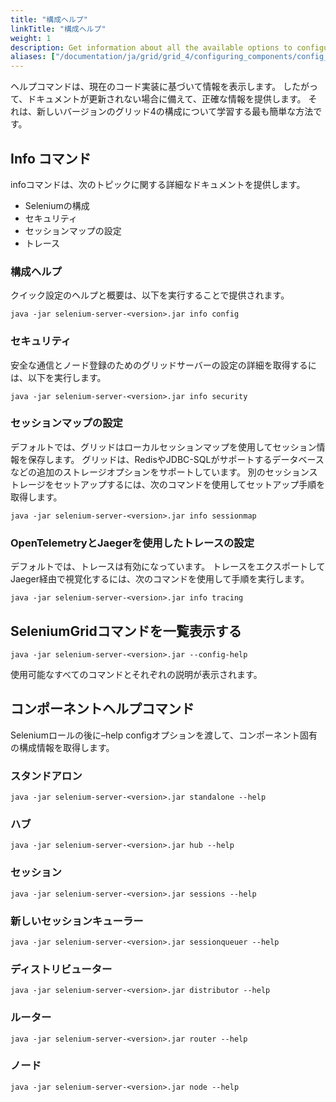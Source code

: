 ```yaml
---
title: "構成ヘルプ"
linkTitle: "構成ヘルプ"
weight: 1
description: Get information about all the available options to configure Grid.
aliases: ["/documentation/ja/grid/grid_4/configuring_components/config_help/"]
---
```


ヘルプコマンドは、現在のコード実装に基づいて情報を表示します。
したがって、ドキュメントが更新されない場合に備えて、正確な情報を提供します。
それは、新しいバージョンのグリッド4の構成について学習する最も簡単な方法です。

## Info コマンド

infoコマンドは、次のトピックに関する詳細なドキュメントを提供します。

* Seleniumの構成
* セキュリティ
* セッションマップの設定
* トレース

### 構成ヘルプ

クイック設定のヘルプと概要は、以下を実行することで提供されます。

```shell
java -jar selenium-server-<version>.jar info config
```

### セキュリティ

安全な通信とノード登録のためのグリッドサーバーの設定の詳細を取得するには、以下を実行します。

```shell
java -jar selenium-server-<version>.jar info security
```

### セッションマップの設定

デフォルトでは、グリッドはローカルセッションマップを使用してセッション情報を保存します。
グリッドは、RedisやJDBC-SQLがサポートするデータベースなどの追加のストレージオプションをサポートしています。
別のセッションストレージをセットアップするには、次のコマンドを使用してセットアップ手順を取得します。

```shell
java -jar selenium-server-<version>.jar info sessionmap
```

### OpenTelemetryとJaegerを使用したトレースの設定

デフォルトでは、トレースは有効になっています。
トレースをエクスポートしてJaeger経由で視覚化するには、次のコマンドを使用して手順を実行します。

```shell
java -jar selenium-server-<version>.jar info tracing
```

## SeleniumGridコマンドを一覧表示する  
 
```shell
java -jar selenium-server-<version>.jar --config-help
```

使用可能なすべてのコマンドとそれぞれの説明が表示されます。

## コンポーネントヘルプコマンド

Seleniumロールの後に–help configオプションを渡して、コンポーネント固有の構成情報を取得します。

### スタンドアロン 

```shell
java -jar selenium-server-<version>.jar standalone --help
```
### ハブ 

```shell
java -jar selenium-server-<version>.jar hub --help
```

### セッション 

```shell
java -jar selenium-server-<version>.jar sessions --help
```

### 新しいセッションキューラー

```shell
java -jar selenium-server-<version>.jar sessionqueuer --help
```

### ディストリビューター 

```shell
java -jar selenium-server-<version>.jar distributor --help
```

### ルーター 

```shell
java -jar selenium-server-<version>.jar router --help
```

### ノード 

```shell
java -jar selenium-server-<version>.jar node --help
```

